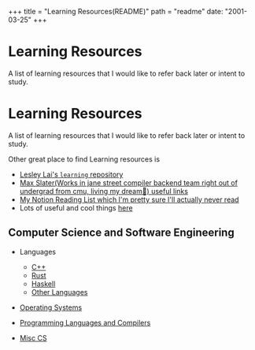 +++
title = "Learning Resources(README)"
path = "readme"
date: "2001-03-25"
+++

# Learning Resources

A list of learning resources that I would like to refer back later or intent to
study.

# Learning Resources

A list of learning resources that I would like to refer back later or intent to
study.

Other great place to find Learning resources is

- [Lesley Lai's `learning` repository](https://github.com/LesleyLai/learning)
- [Max Slater(Works in jane street compiler backend team right out of undergrad from cmu, living my dream🥲) useful links](https://github.com/TheNumbat/Lists)
- [My Notion Reading List which I'm pretty sure I'll actually never read](https://round-candle-7e1.notion.site/Reading-List-178f7cce3f4146f68b24995766bfcb7a)
- Lots of useful and cool things [here](https://github.com/prismlab/docs)

## Computer Science and Software Engineering

- Languages

  - [C++](https://dipeshkaphle.github.io/Learning/cpp)
  - [Rust](https://dipeshkaphle.github.io/Learning/rust)
  - [Haskell](https://dipeshkaphle.github.io/Learning/haskell)
  - [Other Languages](https://dipeshkaphle.github.io/Learning/misc-languages)

- [ Operating Systems ](https://dipeshkaphle.github.io/Learning/os)
- [ Programming Languages and Compilers](https://dipeshkaphle.github.io/Learning/pl)
- [ Misc CS ](https://dipeshkaphle.github.io/Learning/misc-cs)
